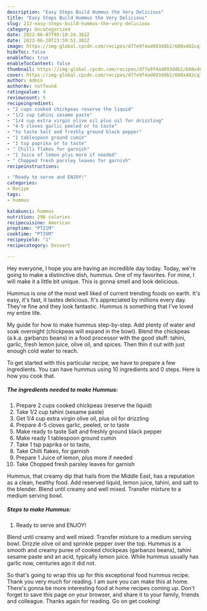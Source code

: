 ```yaml
---
description: "Easy Steps Build Hummus the Very Delicious"
title: "Easy Steps Build Hummus the Very Delicious"
slug: 213-easy-steps-build-hummus-the-very-delicious
category: Uncategorized
date: 2022-06-07T05:10:24.362Z
date: 2023-06-20T23:59:51.302Z
image: https://img-global.cpcdn.com/recipes/d77e9f4ad693ddb2/680x482cq70/hummus-recipe-main-photo.jpg
hideToc: false
enableToc: true
enableTocContent: false
thumbnail: https://img-global.cpcdn.com/recipes/d77e9f4ad693ddb2/680x482cq70/hummus-recipe-main-photo.jpg
cover: https://img-global.cpcdn.com/recipes/d77e9f4ad693ddb2/680x482cq70/hummus-recipe-main-photo.jpg
author: Admin
authorAv: notfound
ratingvalue: 4
reviewcount: 5
recipeingredient:
- "2 cups cooked chickpeas reserve the liquid"
- "1/2 cup tahini sesame paste"
- "1/4 cup extra virgin olive oil plus oil for drizzling"
- "4-5 cloves garlic peeled or to taste"
- "to taste Salt and freshly ground black pepper"
- "1 tablespoon ground cumin"
- "1 tsp paprika or to taste"
- " Chilli flakes for garnish"
- "1 Juice of lemon plus more if needed"
- " Chopped fresh parsley leaves for garnish"
recipeinstructions:

- "Ready to serve and ENJOY!"
categories:
- Recipe
tags:
- hummus

katakunci: hummus 
nutrition: 298 calories
recipecuisine: American
preptime: "PT21M"
cooktime: "PT35M"
recipeyield: "1"
recipecategory: Dessert

---
```



Hey everyone, I hope you are having an incredible day today. Today, we're going to make a distinctive dish, hummus. One of my favorites. For mine, I will make it a little bit unique. This is gonna smell and look delicious.

Hummus is one of the most well liked of current trending foods on earth. It's easy, it's fast, it tastes delicious. It's appreciated by millions every day. They're fine and they look fantastic. Hummus is something that I've loved my entire life.

My guide for how to make hummus step-by-step. Add plenty of water and soak overnight (chickpeas will expand in the bowl). Blend the chickpeas (a.k.a. garbanzo beans) in a food processor with the good stuff: tahini, garlic, fresh lemon juice, olive oil, and spices. Then thin it out with just enough cold water to reach.


To get started with this particular recipe, we have to prepare a few ingredients. You can have hummus using 10 ingredients and 0 steps. Here is how you cook that.

<!--inarticleads1-->

##### The ingredients needed to make Hummus:

1. Prepare 2 cups cooked chickpeas (reserve the liquid)
1. Take 1/2 cup tahini (sesame paste)
1. Get 1/4 cup extra virgin olive oil, plus oil for drizzling
1. Prepare 4-5 cloves garlic, peeled, or to taste
1. Make ready to taste Salt and freshly ground black pepper
1. Make ready 1 tablespoon ground cumin
1. Take 1 tsp paprika or to taste,
1. Take  Chilli flakes, for garnish
1. Prepare 1 Juice of lemon, plus more if needed
1. Take  Chopped fresh parsley leaves for garnish


Hummus, that creamy dip that hails from the Middle East, has a reputation as a clean, healthy food. Add reserved liquid, lemon juice, tahini, and salt to the blender. Blend until creamy and well mixed. Transfer mixture to a medium serving bowl. 

<!--inarticleads2-->

##### Steps to make Hummus:


1. Ready to serve and ENJOY!

Blend until creamy and well mixed. Transfer mixture to a medium serving bowl. Drizzle olive oil and sprinkle pepper over the top. Hummus is a smooth and creamy puree of cooked chickpeas (garbanzo beans), tahini sesame paste and an acid, typically lemon juice. While hummus usually has garlic now, centuries ago it did not. 

So that's going to wrap this up for this exceptional food hummus recipe. Thank you very much for reading. I am sure you can make this at home. There's gonna be more interesting food at home recipes coming up. Don't forget to save this page on your browser, and share it to your family, friends and colleague. Thanks again for reading. Go on get cooking!
